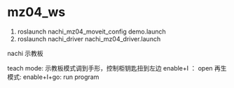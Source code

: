 # mz04_ws
1. roslaunch nachi_mz04_moveit_config demo.launch
2. roslaunch nachi_driver nachi_mz04_driver.launch

nachi 示教板

teach mode: 示教板模式调到手形，控制柜钥匙扭到左边
		enable+I ： open
再生模式:
		enable+I+go: run program
